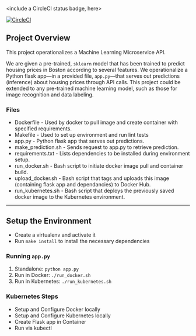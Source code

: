 <include a CircleCI status badge, here>

[![CircleCI](https://circleci.com/gh/dsan348/ML_Microservice.svg?style=svg)](https://circleci.com/gh/dsan348/ML_Microservice)

## Project Overview

This project operationalizes a Machine Learning Microservice API. 

We are given a pre-trained, `sklearn` model that has been trained to predict housing prices in Boston according to several features. We operationalize a Python flask app—in a provided file, `app.py`—that serves out predictions (inference) about housing prices through API calls. This project could be extended to any pre-trained machine learning model, such as those for image recognition and data labeling.

### Files 

* Dockerfile - Used by docker to pull image and create container with specified requirements. 
* Makefile - Used to set up environment and run lint tests
* app.py - Python flask app that serves out predictions.
* make_prediction.sh - Sends request to app.py to retrieve prediction.
* requirements.txt - Lists dependencies to be installed during environment setup. 
* run_docker.sh - Bash script to initiate docker image pull and container build.
* upload_docker.sh - Bash script that tags and uploads this image (containing flask app and dependancies) to Docker Hub.
* run_kubernetes.sh - Bash script that deploys the previously saved docker image to the Kubernetes environment.

---

## Setup the Environment

* Create a virtualenv and activate it
* Run `make install` to install the necessary dependencies

### Running `app.py`

1. Standalone:  `python app.py`
2. Run in Docker:  `./run_docker.sh`
3. Run in Kubernetes:  `./run_kubernetes.sh`

### Kubernetes Steps

* Setup and Configure Docker locally
* Setup and Configure Kubernetes locally
* Create Flask app in Container
* Run via kubectl
